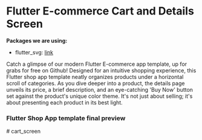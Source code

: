 # Flutter E-commerce Cart and Details Screen



**Packages we are using:**

- flutter_svg: [link](https://pub.dev/packages/flutter_svg)

Catch a glimpse of our modern Flutter E-commerce app template, up for grabs for free on Github! Designed for an intuitive shopping experience, this Flutter shop app template neatly organizes products under a horizontal scroll of categories. As you dive deeper into a product, the details page unveils its price, a brief description, and an eye-catching 'Buy Now' button set against the product's unique color theme. It's not just about selling; it's about presenting each product in its best light.

### Flutter Shop App template final preview

#   c a r t _ s c r e e n  
 